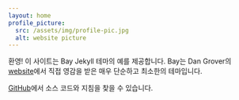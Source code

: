 ```yaml
---
layout: home
profile_picture:
  src: /assets/img/profile-pic.jpg
  alt: website picture
---
```


<p>
  환영! 이 사이트는 Bay Jekyll 테마의 예를 제공합니다. Bay는 Dan Grover의 <a href="http://dangrover.com">website</a>에서 직접 영감을 받은 매우 단순하고 최소한의 테마입니다.
</p>

<p>
  <a href="https://github.com/eliottvincent/bay">GitHub</a>에서 소스 코드와 지침을 찾을 수 있습니다.
</p>
